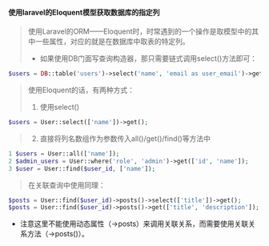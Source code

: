 #### 使用laravel的Eloquent模型获取数据库的指定列
>
> 使用Laravel的ORM——Eloquent时，时常遇到的一个操作是取模型中的其中一些属性，对应的就是在数据库中取表的特定列。
> - 如果使用DB门面写查询构造器，那只需要链式调用select()方法即可：
> 
```php
$users = DB::table('users')->select('name', 'email as user_email')->get();
```
> 
> 使用Eloquent的话，有两种方式：
> 1. 使用select()
> 
```php
$users = User::select(['name'])->get();
```
> 
> 2. 直接将列名数组作为参数传入all()/get()/find()等方法中
```php
1 $users = User::all(['name']);
2 $admin_users = User::where('role', 'admin')->get(['id', 'name']);
3 $user = User::find($user_id, ['name']);
```
>
> 在关联查询中使用同理：
```php
$posts = User::find($user_id)->posts()->select(['title'])->get();
$posts = User::find($user_id)->posts()->get(['title', 'description']);
```
- 注意这里不能使用动态属性（->posts）来调用关联关系，而需要使用关联关系方法（->posts()）。
